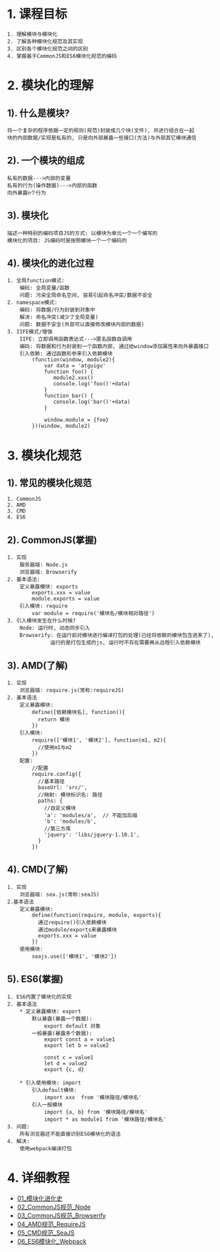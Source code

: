 # 1. 课程目标

	1. 理解模块与模块化
	2. 了解各种模块化规范及其实现
	3. 区别各个模块化规范之间的区别
	4. 掌握基于CommonJS和ES6模块化规范的编码

# 2. 模块化的理解

## 1). 什么是模块?

	将一个复杂的程序依据一定的规则(规范)封装成几个块(文件), 并进行组合在一起
	块的内部数据/实现是私有的, 只是向外部暴露一些接口(方法)与外部其它模块通信

## 2). 一个模块的组成

	私有的数据--->内部的变量
	私有的行为(操作数据)--->内部的函数
	向外暴露n个行为

## 3). 模块化

	描述一种特别的编码项目JS的方式: 以模块为单元一个一个编写的
	模块化的项目: JS编码时是按照模块一个一个编码的

## 4). 模块化的进化过程

	1. 全局function模式: 
		编码: 全局变量/函数
		问题: 污染全局命名空间, 容易引起命名冲突/数据不安全
	2. namespace模式: 
		编码: 将数据/行为封装到对象中
		解决: 命名冲突(减少了全局变量)
		问题: 数据不安全(外部可以直接修改模块内部的数据)
	3. IIFE模式/增强
		IIFE: 立即调用函数表达式--->匿名函数自调用
		编码: 将数据和行为封装到一个函数内部, 通过给window添加属性来向外暴露接口
		引入依赖: 通过函数形参来引入依赖模块
			(function(window, module2){
				var data = 'atguigu'
				function foo() {
				   module2.xxx()
				   console.log('foo()'+data)
				}
				function bar() {
				   console.log('bar()'+data)
				}
				
				window.module = {foo}
			})(window, module2)

# 3. 模块化规范

## 1). 常见的模块化规范

	1. CommonJS
	2. AMD
	3. CMD
	4. ES6

## 2). CommonJS(掌握)

	1. 实现
		服务器端: Node.js
		浏览器端: Browserify
	2. 基本语法:
		定义暴露模块: exports
	        exports.xxx = value
	        module.exports = value
	  	引入模块: require
	    	var module = require('模块名/模块相对路径')
	3. 引入模块发生在什么时候?
		Node: 运行时, 动态同步引入
		Browserify: 在运行前对模块进行编译打包的处理(已经将依赖的模块包含进来了), 
	              运行的是打包生成的js, 运行时不存在需要再从远程引入依赖模块

## 3). AMD(了解)

	1. 实现
		浏览器端: require.js(常称:requireJS)
	2. 基本语法
		定义暴露模块: 
	        define([依赖模块名], function(){
	          return 模块
	        })
	    引入模块: 
	        require(['模块1', '模块2'], function(m1, m2){
	          //使用m1与m2
	        })
		配置: 
	        //配置
	        require.config({
	          //基本路径
	          baseUrl: 'src/',
	          //映射: 模块标识名: 路径
	          paths: {
	            //自定义模块
	            'a': 'modules/a',  // 不能加后缀
	            'b': 'modules/b',
	            //第三方库
	            'jquery': 'libs/jquery-1.10.1',
	          }
	        })

## 4). CMD(了解)

	1. 实现
		浏览器端: sea.js(常称:seaJS)
	2.基本语法
		定义暴露模块: 
	        define(function(require, module, exports){
	          通过require()引入依赖模块
	          通过module/exports来暴露模块
	          exports.xxx = value
	        })
		使用模块:
			seajs.use(['模块1', '模块2'])

## 5). ES6(掌握)

	1. ES6内置了模块化的实现
	2. 基本语法
		* 定义暴露模块: export
	        默认暴露(暴露一个数据): 
	        	export default 对象
	        一般暴露(暴露多个数据): 
				export const a = value1
				export let b = value2
				
				const c = value1
				let d = value2
				export {c, d}
	          
		* 引入使用模块: import
			引入default模块:
	      		import xxx  from '模块路径/模块名'
			引入一般模块
	      		import {a, b} from '模块路径/模块名'
	      		import * as module1 from '模块路径/模块名'
	3. 问题: 
		所有浏览器还不能直接识别ES6模块化的语法  
	4. 解决:
		使用webpack编译打包

# 4. 详细教程

- [01_模块化进化史](教程/01_模块化进化史.md)
- [02_CommonJS规范_Node](教程/02_CommonJS规范_Node.md)
- [03_CommonJS规范_Browserify](教程/03_CommonJS规范_Browserify.md)
- [04_AMD规范_RequireJS](教程/04_AMD规范_RequireJS.md)
- [05_CMD规范_SeaJS](教程/05_CMD规范_SeaJS.md)
- [06_ES6模块化_Webpack](教程/06_ES6模块化_Webpack.md)